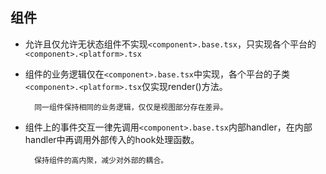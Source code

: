 ## 组件

* 允许且仅允许无状态组件不实现`<component>.base.tsx`，只实现各个平台的`<component>.<platform>.tsx`

* 组件的业务逻辑仅在`<component>.base.tsx`中实现，各个平台的子类`<component>.<platform>.tsx`仅实现render()方法。
    >
        同一组件保持相同的业务逻辑，仅仅是视图部分存在差异。
    >

* 组件上的事件交互一律先调用`<component>.base.tsx`内部handler，在内部handler中再调用外部传入的hook处理函数。
    > 
        保持组件的高内聚，减少对外部的耦合。
    >